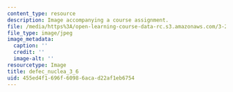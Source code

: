 ```yaml
---
content_type: resource
description: Image accompanying a course assignment.
file: /media/https%3A/open-learning-course-data-rc.s3.amazonaws.com/3-22-mechanical-behavior-of-materials-spring-2008/455ed4f1696f60986acad22af1eb6754_defec_nuclea_3_6.jpg
file_type: image/jpeg
image_metadata:
  caption: ''
  credit: ''
  image-alt: ''
resourcetype: Image
title: defec_nuclea_3_6
uid: 455ed4f1-696f-6098-6aca-d22af1eb6754
---
```

